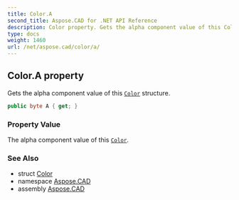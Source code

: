 ```yaml
---
title: Color.A
second_title: Aspose.CAD for .NET API Reference
description: Color property. Gets the alpha component value of this Color structure
type: docs
weight: 1460
url: /net/aspose.cad/color/a/
---
```

## Color.A property

Gets the alpha component value of this [`Color`](../) structure.

```csharp
public byte A { get; }
```

### Property Value

The alpha component value of this [`Color`](../).

### See Also

* struct [Color](../)
* namespace [Aspose.CAD](../../color/)
* assembly [Aspose.CAD](../../../)


